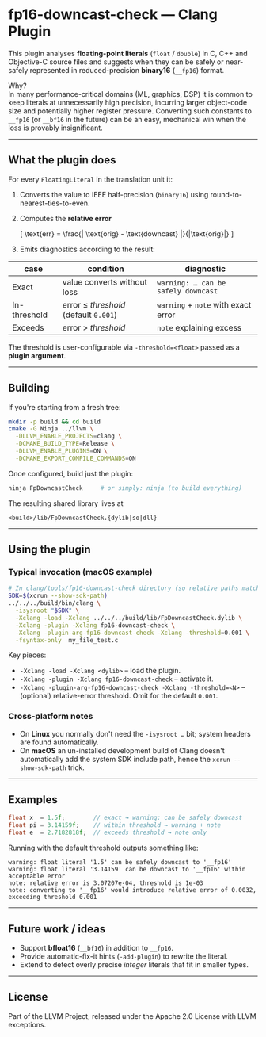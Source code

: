 # fp16-downcast-check — Clang Plugin

This plugin analyses **floating-point literals** (`float` / `double`) in C, C++ and Objective-C source files and suggests when they can be safely or near-safely represented in reduced-precision **binary16** (`__fp16`) format.

Why?  
In many performance-critical domains (ML, graphics, DSP) it is common to keep literals at unnecessarily high precision, incurring larger object-code size and potentially higher register pressure.  Converting such constants to `__fp16` (or `__bf16` in the future) can be an easy, mechanical win when the loss is provably insignificant.

---
## What the plugin does

For every `FloatingLiteral` in the translation unit it:

1. Converts the value to IEEE half-precision (`binary16`) using round-to-nearest-ties-to-even.
2. Computes the **relative error**

   \[ \text{err} = \frac{| \text{orig} - \text{downcast} |}{|\text{orig}|} \]

3. Emits diagnostics according to the result:

| case | condition                              | diagnostic |
|------|----------------------------------------|------------|
| Exact      | value converts without loss           | `warning: … can be safely downcast` |
| In-threshold | error ≤ *threshold* (default `0.001`) | `warning` + `note` with exact error |
| Exceeds    | error  > *threshold*                | `note` explaining excess |

The threshold is user-configurable via `-threshold=<float>` passed as a **plugin argument**.

---
## Building

If you're starting from a fresh tree:
```bash
mkdir -p build && cd build
cmake -G Ninja ../llvm \
  -DLLVM_ENABLE_PROJECTS=clang \
  -DCMAKE_BUILD_TYPE=Release \
  -DLLVM_ENABLE_PLUGINS=ON \
  -DCMAKE_EXPORT_COMPILE_COMMANDS=ON
```

Once configured, build just the plugin:
```bash
ninja FpDowncastCheck     # or simply: ninja (to build everything)
```

The resulting shared library lives at
```
<build>/lib/FpDowncastCheck.{dylib|so|dll}
```

---
## Using the plugin

### Typical invocation (macOS example)
```bash
# In clang/tools/fp16-downcast-check directory (so relative paths match)
SDK=$(xcrun --show-sdk-path)
../../../build/bin/clang \
  -isysroot "$SDK" \
  -Xclang -load -Xclang ../../../build/lib/FpDowncastCheck.dylib \
  -Xclang -plugin -Xclang fp16-downcast-check \
  -Xclang -plugin-arg-fp16-downcast-check -Xclang -threshold=0.001 \
  -fsyntax-only  my_file_test.c
```

Key pieces:

* `-Xclang -load -Xclang <dylib>` – load the plugin.
* `-Xclang -plugin -Xclang fp16-downcast-check` – activate it.
* `-Xclang -plugin-arg-fp16-downcast-check -Xclang -threshold=<N>` – (optional) relative-error threshold.  Omit for the default `0.001`.

### Cross-platform notes
* On **Linux** you normally don't need the `-isysroot …` bit; system headers are found automatically.
* On **macOS** an un-installed development build of Clang doesn't automatically add the system SDK include path, hence the `xcrun --show-sdk-path` trick.

---
## Examples

```c
float x  = 1.5f;        // exact → warning: can be safely downcast
float pi = 3.14159f;    // within threshold → warning + note
float e  = 2.7182818f;  // exceeds threshold → note only
```

Running with the default threshold outputs something like:
```
warning: float literal '1.5' can be safely downcast to '__fp16'
warning: float literal '3.14159' can be downcast to '__fp16' within acceptable error
note: relative error is 3.07207e-04, threshold is 1e-03
note: converting to '__fp16' would introduce relative error of 0.0032, exceeding threshold 0.001
```

---
## Future work / ideas
* Support **bfloat16** (`__bf16`) in addition to `__fp16`.
* Provide automatic-fix-it hints (`-add-plugin`) to rewrite the literal.
* Extend to detect overly precise *integer* literals that fit in smaller types.

---
## License
Part of the LLVM Project, released under the Apache 2.0 License with LLVM exceptions. 
